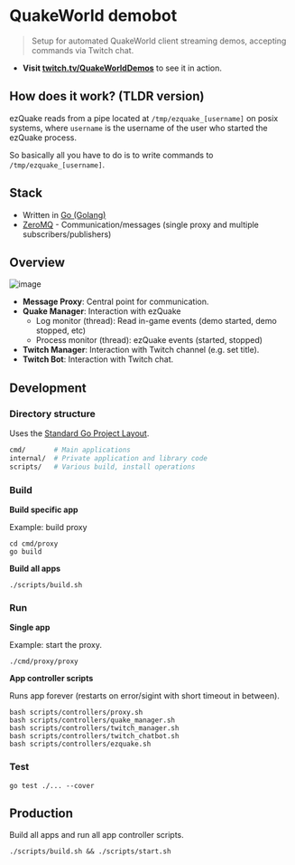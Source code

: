 # QuakeWorld demobot

> Setup for automated QuakeWorld client streaming demos, accepting commands via Twitch chat.

* **Visit [twitch.tv/QuakeWorldDemos](https://www.twitch.tv/QuakeWorldDemos)** to see it in action.

## How does it work? (TLDR version)

ezQuake reads from a pipe located at `/tmp/ezquake_[username]` on posix systems, where `username` is the username of the
user who started the ezQuake process.

So basically all you have to do is to write commands to `/tmp/ezquake_[username]`.

## Stack

* Written in [Go (Golang)](https://github.com/golang/go)
* [ZeroMQ](https://zeromq.org/) - Communication/messages (single proxy and multiple subscribers/publishers)

## Overview

![image](https://github.com/vikpe/qw-demobot/assets/1616817/5010507a-c773-4d26-a57b-92a015613fba)

* **Message Proxy**: Central point for communication.
* **Quake Manager**: Interaction with ezQuake
    * Log monitor (thread): Read in-game events (demo started, demo stopped, etc)
    * Process monitor (thread): ezQuake events (started, stopped)
* **Twitch Manager**: Interaction with Twitch channel (e.g. set title).
* **Twitch Bot**: Interaction with Twitch chat.

## Development

### Directory structure

Uses the [Standard Go Project Layout](https://github.com/golang-standards/project-layout).

```bash
cmd/       # Main applications
internal/  # Private application and library code
scripts/   # Various build, install operations
```

### Build

**Build specific app**

Example: build proxy

```shell
cd cmd/proxy
go build
```

**Build all apps**

```shell
./scripts/build.sh
```

### Run

**Single app**

Example: start the proxy.

```shell
./cmd/proxy/proxy 
```

**App controller scripts**

Runs app forever (restarts on error/sigint with short timeout in between).

```shell
bash scripts/controllers/proxy.sh
bash scripts/controllers/quake_manager.sh
bash scripts/controllers/twitch_manager.sh
bash scripts/controllers/twitch_chatbot.sh
bash scripts/controllers/ezquake.sh
```

### Test

```shell
go test ./... --cover
```

## Production

Build all apps and run all app controller scripts.

```shell
./scripts/build.sh && ./scripts/start.sh
```
